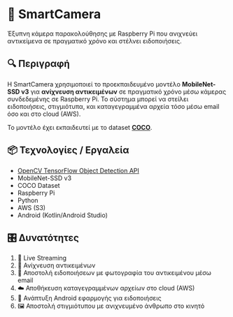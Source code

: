 # 📸 SmartCamera

Έξυπνη κάμερα παρακολούθησης με Raspberry Pi που ανιχνεύει αντικείμενα σε πραγματικό χρόνο και στέλνει ειδοποιήσεις.

## 🔍 Περιγραφή

Η SmartCamera χρησιμοποιεί το προεκπαιδευμένο μοντέλο **MobileNet-SSD v3** για **ανίχνευση αντικειμένων** σε πραγματικό χρόνο μέσω κάμερας συνδεδεμένης σε Raspberry Pi. Το σύστημα μπορεί να στείλει ειδοποιήσεις, στιγμιότυπα, και καταγεγραμμένα αρχεία τόσο μέσω email όσο και στο cloud (AWS).  

Το μοντέλο έχει εκπαιδευτεί με το dataset **[COCO](https://cocodataset.org/#overview)**.

## 📦 Τεχνολογίες / Εργαλεία

- [OpenCV TensorFlow Object Detection API](https://github.com/opencv/opencv/wiki/TensorFlow-Object-Detection-API)
- MobileNet-SSD v3
- COCO Dataset
- Raspberry Pi
- Python
- AWS (S3)
- Android (Kotlin/Android Studio)

## 🎛️ Δυνατότητες

1. 📡 Live Streaming
2. 🧠 Ανίχνευση αντικειμένων
3. 📧 Αποστολή ειδοποιήσεων με φωτογραφία του αντικειμένου μέσω email
4. ☁️ Αποθήκευση καταγεγραμμένων αρχείων στο cloud (AWS)
5. 📱 Ανάπτυξη Android εφαρμογής για ειδοποιήσεις
6. 🖼️ Αποστολή στιγμιότυπου με ανιχνευμένο άνθρωπο στο κινητό



